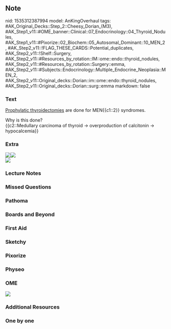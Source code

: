 ## Note
nid: 1535312387994
model: AnKingOverhaul
tags: #AK_Original_Decks::Step_2::Cheesy_Dorian_(M3), #AK_Step1_v11::#OME_banner::Clinical::07_Endocrinology::04_Thyroid_Nodules, #AK_Step1_v11::#Pixorize::02_Biochem::05_Autosomal_Dominant::10_MEN_2, #AK_Step2_v11::!FLAG_THESE_CARDS::Potential_duplicates, #AK_Step2_v11::!Shelf::Surgery, #AK_Step2_v11::#Resources_by_rotation::IM::ome::endo::thyroid_nodules, #AK_Step2_v11::#Resources_by_rotation::Surgery::emma, #AK_Step2_v11::#Subjects::Endocrinology::Multiple_Endocrine_Neoplasia::MEN_2, #AK_Step2_v11::Original_decks::Dorian::im::ome::endo::thyroid_nodules, #AK_Step2_v11::Original_decks::Dorian::surg::emma
markdown: false

### Text
<u>Prophylatic thyroidectomies</u> are done for MEN{{c1::2}}
syndromes.
<div>
  Why is this done?
  <div>
    {{c2::Medullary carcinoma of thyroid → overproduction of
    calcitonin → hypocalcemia}}
  </div>
</div>

### Extra
<div>
  <img src="paste-1903714189180929.jpg"><img src=
  "paste-1982505364226049.jpg">
  <div><img src="paste-1871600718708737.jpg"></div>
</div>

### Lecture Notes


### Missed Questions


### Pathoma


### Boards and Beyond


### First Aid


### Sketchy


### Pixorize


### Physeo


### OME
<div class="ome-widget">
  <a href=
  "https://onlinemeded.org/spa/endocrinology/thyroid-nodules/acquire?ref=anki">
  <img src="_OME_AnkiFlashcards_Lesson_2.png"></a>
</div>

### Additional Resources


### One by one

